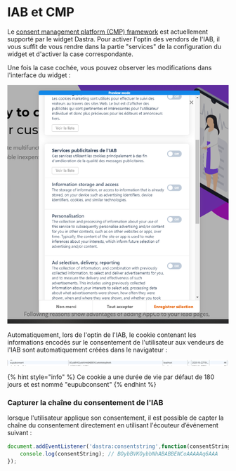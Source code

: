 # IAB et CMP

Le [consent management platform \(CMP\) framework](https://github.com/InteractiveAdvertisingBureau/GDPR-Transparency-and-Consent-Framework) est actuellement supporté par le widget Dastra. Pour activer l'optin des vendors de l'IAB, il vous suffit de vous rendre dans la partie "services" de la configuration du widget et d'activer la case correspondante.

Une fois la case cochée, vous pouvez observer les modifications dans l'interface du widget :

![](../../../.gitbook/assets/image%20%2819%29.png)

Automatiquement, lors de l'optin de l'IAB, le cookie contenant les informations encodés sur le consentement de l'utilisateur aux vendeurs de l'IAB sont automatiquement créées dans le navigateur :

![](../../../.gitbook/assets/image%20%28155%29.png)

{% hint style="info" %}
Ce cookie a une durée de vie par défaut de 180 jours et est nommé "eupubconsent"
{% endhint %}

### Capturer la chaîne du consentement de l'IAB

lorsque l'utilisateur applique son consentement, il est possible de capter la chaîne du consentement directement en utilisant l'écouteur d’événement suivant :

```javascript
document.addEventListener('dastra:consentstring',function(consentString){
    console.log(consentString); // BOybBVKOybbNhABABBENCoAAAAAq6AAA
});
```

